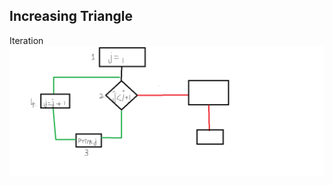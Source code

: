 
## Increasing Triangle 
Iteration
![enter image description here](https://github.com/Balaji109/C-_learning/blob/main/IncreasingTriangle/Increasing_j.png?raw=true)

